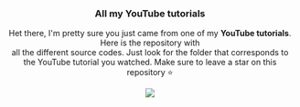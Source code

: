 <div align="center">
<h3>All my YouTube tutorials</h3>

Het there, I'm pretty sure you just came from one of my **YouTube tutorials**. Here is the repository with <br> all the different source codes. Just look for the folder that corresponds to the YouTube tutorial you watched. Make sure to leave a star on this repository ⭐

<img src='http://media.giphy.com/media/FjGEQSybauJqM/giphy.gif' />
<div>
 
